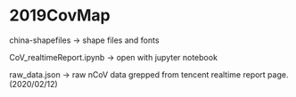 # 2019CovMap

china-shapefiles -> shape files and fonts

CoV_realtimeReport.ipynb -> open with jupyter notebook

raw_data.json -> raw nCoV data grepped from tencent realtime report page.(2020/02/12)
